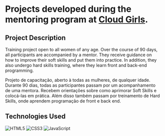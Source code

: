 # Projects developed during the mentoring program at [Cloud Girls](https://www.cloudgirls.com.br/index.html).

## Project Description

Training project open to all women of any age. Over the course of 90 days, all participants are accompanied by a mentor. They receive guidance on how to improve their soft skills and put them into practice. In addition, they also undergo hard skills training, where they learn front and back-end programming.

Projeto de capacitação, aberto à todas as mulheres, de qualquer idade. Durante 90 dias, todas as participantes passam por um acompanhamento de uma mentora. Recebem orientações sobre como aprimorar Soft Skills e colocá-las em prática. Além disso também passam por treinamento de Hard Skills, onde aprendem programação de front e back end.

## Technologies Used

![HTML5](https://img.shields.io/badge/HTML5-E34F26?style=for-the-badge&logo=html5&logoColor=white)
![CSS3](https://img.shields.io/badge/CSS3-1572B6?style=for-the-badge&logo=css3&logoColor=white)
![JavaScript](https://img.shields.io/badge/javascript-%23323330.svg?style=for-the-badge&logo=javascript&logoColor=%23F7DF1E)
